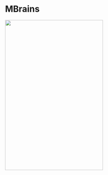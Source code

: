 # MBrains

<img src="https://raw.githubusercontent.com/NailPlay/MBrains/master/MBrains.gif" width="320" height="490">


